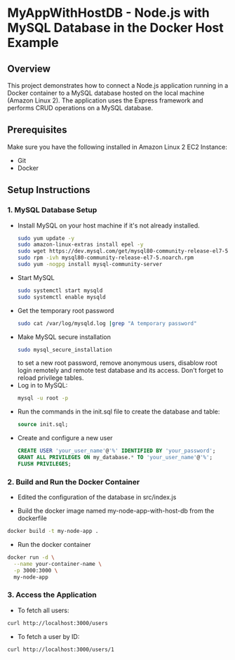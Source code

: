 # MyAppWithHostDB - Node.js with MySQL Database in the Docker Host Example

## Overview
This project demonstrates how to connect a Node.js application running in a Docker container to a MySQL database hosted on the local machine (Amazon Linux 2). The application uses the Express framework and performs CRUD operations on a MySQL database.

## Prerequisites
Make sure you have the following installed in Amazon Linux 2 EC2 Instance:
- Git
- Docker

## Setup Instructions

### 1. MySQL Database Setup
- Install MySQL on your host machine if it's not already installed.
  ```bash
  sudo yum update -y
  sudo amazon-linux-extras install epel -y
  sudo wget https://dev.mysql.com/get/mysql80-community-release-el7-5.noarch.rpm
  sudo rpm -ivh mysql80-community-release-el7-5.noarch.rpm
  sudo yum -nogpg install mysql-community-server
  ```
- Start MySQL
  ```bash
  sudo systemctl start mysqld
  sudo systemctl enable mysqld
  ```
- Get the temporary root password
  ```bash
  sudo cat /var/log/mysqld.log |grep "A temporary password"
  ```
- Make MySQL secure installation
  ```bash
  sudo mysql_secure_installation
  ```
  to set a new root password, remove anonymous users, disablow root login remotely and remote test database and its access. Don't forget to reload privilege tables. 
- Log in to MySQL:
  ```bash
  mysql -u root -p
  ```
- Run the commands in the init.sql file to create the database and table:
  ```sql
  source init.sql;
  ```
- Create and configure a new user
  ```sql
  CREATE USER 'your_user_name'@'%' IDENTIFIED BY 'your_password';
  GRANT ALL PRIVILEGES ON my_database.* TO 'your_user_name'@'%';
  FLUSH PRIVILEGES;
  ```

### 2. Build and Run the Docker Container
- Edited the configuration of the database in src/index.js

- Build the docker image named my-node-app-with-host-db from the dockerfile
```bash
docker build -t my-node-app .
```
- Run the docker container
```bash
docker run -d \
  --name your-container-name \
  -p 3000:3000 \
  my-node-app
```

### 3. Access the Application
- To fetch all users:
```bash
curl http://localhost:3000/users
```
- To fetch a user by ID:
```bash
curl http://localhost:3000/users/1
```
